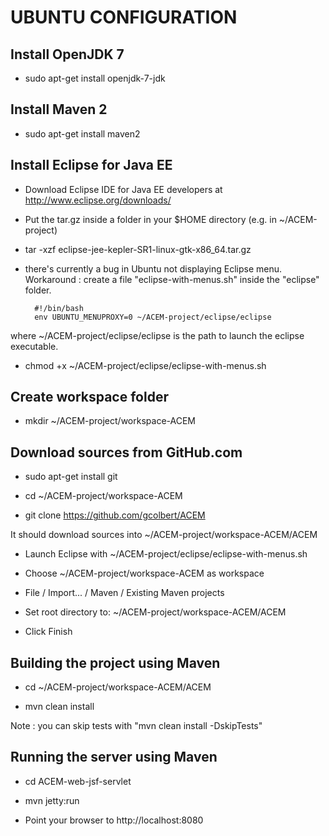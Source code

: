 UBUNTU CONFIGURATION
====================

Install OpenJDK 7
-----------------
- sudo apt-get install openjdk-7-jdk

Install Maven 2
---------------

- sudo apt-get install maven2

Install Eclipse for Java EE
---------------------------

- Download Eclipse IDE for Java EE developers at http://www.eclipse.org/downloads/

- Put the tar.gz inside a folder in your $HOME directory (e.g. in ~/ACEM-project)

- tar -xzf eclipse-jee-kepler-SR1-linux-gtk-x86_64.tar.gz 

- there's currently a bug in Ubuntu not displaying Eclipse menu.
Workaround : create a file "eclipse-with-menus.sh" inside the "eclipse" folder.

        #!/bin/bash
        env UBUNTU_MENUPROXY=0 ~/ACEM-project/eclipse/eclipse

where ~/ACEM-project/eclipse/eclipse is the path to launch the eclipse executable.

- chmod +x ~/ACEM-project/eclipse/eclipse-with-menus.sh

Create workspace folder
-----------------------

- mkdir ~/ACEM-project/workspace-ACEM

Download sources from GitHub.com
--------------------------------

- sudo apt-get install git

- cd ~/ACEM-project/workspace-ACEM

- git clone https://github.com/gcolbert/ACEM

It should download sources into ~/ACEM-project/workspace-ACEM/ACEM

- Launch Eclipse with ~/ACEM-project/eclipse/eclipse-with-menus.sh

- Choose ~/ACEM-project/workspace-ACEM as workspace

- File / Import... / Maven / Existing Maven projects

- Set root directory to: ~/ACEM-project/workspace-ACEM/ACEM

- Click Finish

Building the project using Maven
--------------------------------

- cd ~/ACEM-project/workspace-ACEM/ACEM

- mvn clean install

Note : you can skip tests with "mvn clean install -DskipTests"

Running the server using Maven
------------------------------

- cd ACEM-web-jsf-servlet

- mvn jetty:run

- Point your browser to http://localhost:8080
